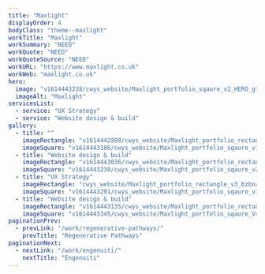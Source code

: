```yaml
---
title: "Maxlight"
displayOrder: 4
bodyClass: "theme--maxlight"
workTitle: "Maxlight"
workSummary: "NEED"
workQuote: "NEED"
workQuoteSource: "NEED"
workURL: "https://www.maxlight.co.uk"
workWeb: "maxlight.co.uk"
hero:
  image: "v1614443238/cwys_website/Maxlight_portfolio_sqaure_v2_HERO_gtz6a3"
  imageAlt: "Maxlight"
servicesList:
  - service: "UX Strategy"
  - service: "Website design & build"
gallery:
  - title: ""
    imageRectangle: "v1614442988/cwys_website/Maxlight_portfolio_rectangle_v1_jqmy7t"
    imageSquare: "v1614443186/cwys_website/Maxlight_portfolio_sqaure_v1_ebvlis"
  - title: "Website design & build"
    imageRectangle: "v1614443036/cwys_website/Maxlight_portfolio_rectangle_v2_p2plvy"
    imageSquare: "v1614443238/cwys_website/Maxlight_portfolio_sqaure_v2_HERO_gtz6a3"
  - title: "UX Strategy"
    imageRectangle: "cwys_website/Maxlight_portfolio_rectangle_v3_bzbnaq"
    imageSquare: "v1614443291/cwys_website/Maxlight_portfolio_sqaure_v3_vxq8ra"
  - title: "Website design & build"
    imageRectangle: "v1614443135/cwys_website/Maxlight_portfolio_rectangle_v4_zw6fnx"
    imageSquare: "v1614443345/cwys_website/Maxlight_portfolio_sqaure_V4_vixdc0"
paginationPrev:
  - prevLink: "/work/regenerative-pathways/"
    prevTitle: "Regenerative Pathways"
paginationNext:
  - nextLink: "/work/engenuiti/"
    nextTitle: "Engenuiti"
---
```


